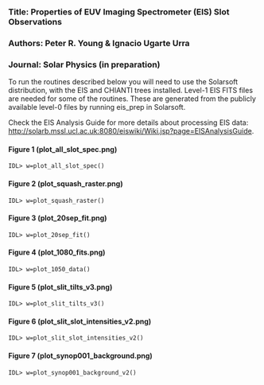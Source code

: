 ### Title: Properties of EUV Imaging Spectrometer (EIS) Slot Observations

### Authors: Peter R. Young & Ignacio Ugarte Urra

### Journal: Solar Physics (in preparation)

To run the routines described below you will need to use the Solarsoft distribution, with the EIS and CHIANTI trees installed. Level-1 EIS FITS files are needed for some of the routines. These are generated from the publicly available level-0 files by running eis_prep in Solarsoft.

Check the EIS Analysis Guide for more details about processing EIS data: http://solarb.mssl.ucl.ac.uk:8080/eiswiki/Wiki.jsp?page=EISAnalysisGuide.

#### Figure 1 (plot_all_slot_spec.png)

```
IDL> w=plot_all_slot_spec()
```

#### Figure 2 (plot_squash_raster.png)

```
IDL> w=plot_squash_raster()
```

#### Figure 3 (plot_20sep_fit.png)

```
IDL> w=plot_20sep_fit()
```

#### Figure 4 (plot_1080_fits.png)

```
IDL> w=plot_1050_data()
```

#### Figure 5 (plot_slit_tilts_v3.png)

```
IDL> w=plot_slit_tilts_v3()
```

#### Figure 6 (plot_slit_slot_intensities_v2.png)

```
IDL> w=plot_slit_slot_intensities_v2()
```

#### Figure 7 (plot_synop001_background.png)

```
IDL> w=plot_synop001_background_v2()
```
